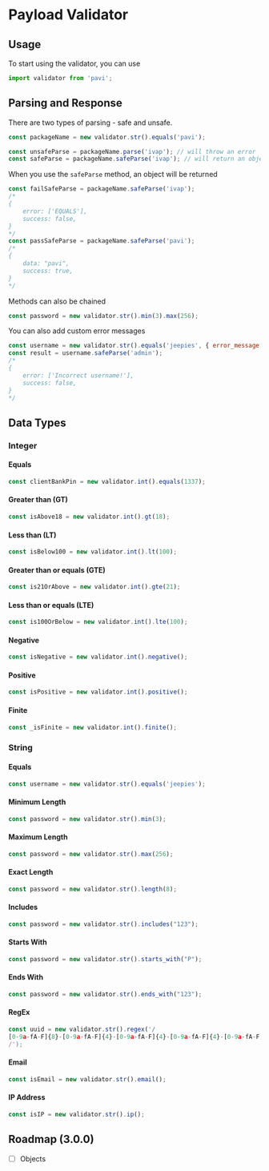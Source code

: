 # Payload Validator

## Usage

To start using the validator, you can use

```js
import validator from 'pavi';
```

## Parsing and Response

There are two types of parsing - safe and unsafe.

```js
const packageName = new validator.str().equals('pavi');

const unsafeParse = packageName.parse('ivap'); // will throw an error
const safeParse = packageName.safeParse('ivap'); // will return an object
```

When you use the `safeParse` method, an object will be returned

```js
const failSafeParse = packageName.safeParse('ivap');
/*
{
    error: ['EQUALS'],
    success: false,
}
*/
const passSafeParse = packageName.safeParse('pavi');
/*
{
    data: "pavi",
    success: true,
}
*/
```

Methods can also be chained

```js
const password = new validator.str().min(3).max(256);
```

You can also add custom error messages

```js
const username = new validator.str().equals('jeepies', { error_message: 'Incorrect username!' });
const result = username.safeParse('admin');
/*
{
    error: ['Incorrect username!'],
    success: false,
}
*/
```

## Data Types

### Integer

#### Equals

```js
const clientBankPin = new validator.int().equals(1337);
```

#### Greater than (GT)

```js
const isAbove18 = new validator.int().gt(18);
```

#### Less than (LT)

```js
const isBelow100 = new validator.int().lt(100);
```

#### Greater than or equals (GTE)

```js
const is21OrAbove = new validator.int().gte(21);
```

#### Less than or equals (LTE)

```js
const is100OrBelow = new validator.int().lte(100);
```

#### Negative

```js
const isNegative = new validator.int().negative();
```

#### Positive

```js
const isPositive = new validator.int().positive();
```

#### Finite

```js
const _isFinite = new validator.int().finite();
```

### String

#### Equals

```js
const username = new validator.str().equals('jeepies');
```

#### Minimum Length

```js
const password = new validator.str().min(3);
```

#### Maximum Length

```js
const password = new validator.str().max(256);
```

#### Exact Length

```js
const password = new validator.str().length(8);
```

#### Includes

```js
const password = new validator.str().includes("123");
```

#### Starts With

```js
const password = new validator.str().starts_with("P");
```

#### Ends With

```js
const password = new validator.str().ends_with("123");
```

#### RegEx

```js
const uuid = new validator.str().regex('/
[0-9a-fA-F]{8}-[0-9a-fA-F]{4}-[0-9a-fA-F]{4}-[0-9a-fA-F]{4}-[0-9a-fA-F]{12}
/');
```

#### Email

```js
const isEmail = new validator.str().email();
```

#### IP Address

```js
const isIP = new validator.str().ip();
```

## Roadmap (3.0.0)

- [ ] Objects
